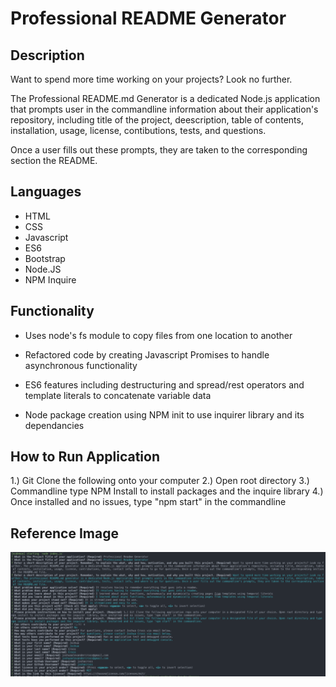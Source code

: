 # Professional README Generator

## Description
Want to spend more time working on your projects? Look no further.

The Professional README.md Generator is a dedicated Node.js application that prompts user in the commandline information about their application's repository, including title of the project, deescription, table of contents, installation, usage, license, contibutions, tests, and questions.

Once a user fills out these prompts, they are taken to the corresponding section the README.

## Languages
* HTML
* CSS
* Javascript
* ES6
* Bootstrap
* Node.JS
* NPM Inquire

## Functionality
* Uses node's fs module to copy files from one location to another

* Refactored code by creating Javascript Promises to handle asynchronous functionality 

* ES6 features including destructuring and spread/rest operators and template literals to concatenate variable data

* Node package creation using NPM init to use inquirer library and its dependancies

## How to Run Application
1.) Git Clone the following onto your computer
2.) Open root directory
3.) Commandline type NPM Install to install packages and the inquire library
4.) Once installed and no issues, type "npm start" in the commandline

## Reference Image
<img src="./assets/images/Application.png"
    alt="Image of inquirer prompts in the commandline" />
